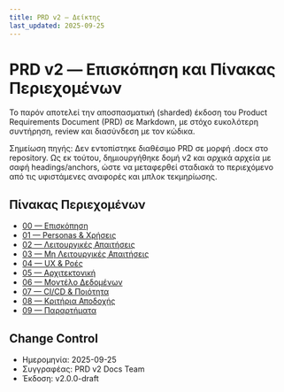 ```yaml
---
title: PRD v2 — Δείκτης
last_updated: 2025-09-25
---
```


# PRD v2 — Επισκόπηση και Πίνακας Περιεχομένων

Το παρόν αποτελεί την αποσπασματική (sharded) έκδοση του Product Requirements Document (PRD) σε Markdown, με στόχο ευκολότερη συντήρηση, review και διασύνδεση με τον κώδικα. 

Σημείωση πηγής: Δεν εντοπίστηκε διαθέσιμο PRD σε μορφή .docx στο repository. Ως εκ τούτου, δημιουργήθηκε δομή v2 και αρχικά αρχεία με σαφή headings/anchors, ώστε να μεταφερθεί σταδιακά το περιεχόμενο από τις υφιστάμενες αναφορές και μπλοκ τεκμηρίωσης.

## Πίνακας Περιεχομένων

- [00 — Επισκόπηση](./00-overview.md)
- [01 — Personas & Χρήσεις](./01-personas-and-use-cases.md)
- [02 — Λειτουργικές Απαιτήσεις](./02-functional-requirements.md)
- [03 — Μη Λειτουργικές Απαιτήσεις](./03-non-functional-requirements.md)
- [04 — UX & Ροές](./04-ux-and-flows.md)
- [05 — Αρχιτεκτονική](./05-architecture.md)
- [06 — Μοντέλο Δεδομένων](./06-data-model.md)
- [07 — CI/CD & Ποιότητα](./07-ci-cd-and-quality.md)
- [08 — Κριτήρια Αποδοχής](./08-acceptance-criteria.md)
- [09 — Παραρτήματα](./09-appendices.md)

## Change Control

- Ημερομηνία: 2025-09-25
- Συγγραφέας: PRD v2 Docs Team
- Έκδοση: v2.0.0-draft

